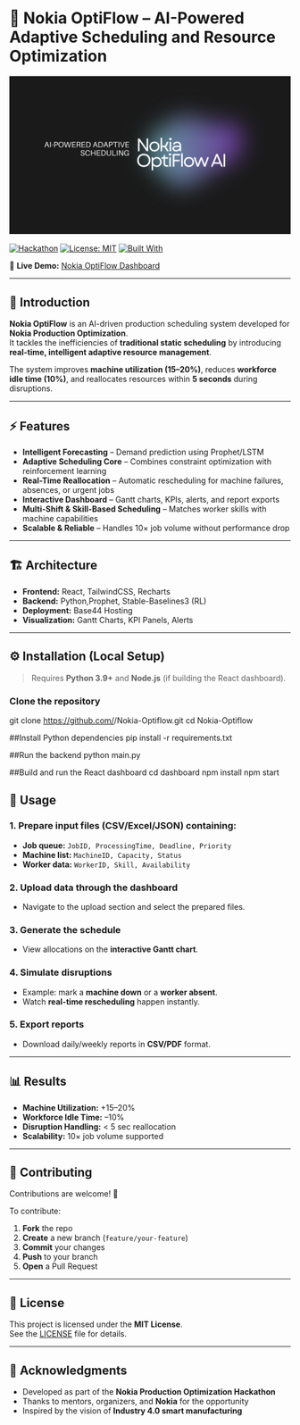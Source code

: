 # 🚀 Nokia OptiFlow – AI-Powered Adaptive Scheduling and Resource Optimization
![Nokia OptiFlow Banner](banner.png)

[![Hackathon](https://img.shields.io/badge/Hackathon-Nokia%20Production%20Optimization-blue)]()
[![License: MIT](https://img.shields.io/badge/License-MIT-green.svg)](LICENSE)
[![Built With](https://img.shields.io/badge/Built%20With-Python%20%7C%20React%20%7C%20Tools%20%7C%20Prophet-orange)]()

🔗 **Live Demo:** [Nokia OptiFlow Dashboard](https://nokia-opti-flow-5e11eed5.base44.app/Dashboard)

---

## 📖 Introduction

**Nokia OptiFlow** is an AI-driven production scheduling system developed for **Nokia Production Optimization**.  
It tackles the inefficiencies of **traditional static scheduling** by introducing **real-time, intelligent adaptive resource management**.  

The system improves **machine utilization (15–20%)**, reduces **workforce idle time (10%)**, and reallocates resources within **5 seconds** during disruptions.

---

## ⚡ Features

- **Intelligent Forecasting** – Demand prediction using Prophet/LSTM  
- **Adaptive Scheduling Core** – Combines constraint optimization with reinforcement learning  
- **Real-Time Reallocation** – Automatic rescheduling for machine failures, absences, or urgent jobs  
- **Interactive Dashboard** – Gantt charts, KPIs, alerts, and report exports  
- **Multi-Shift & Skill-Based Scheduling** – Matches worker skills with machine capabilities  
- **Scalable & Reliable** – Handles 10× job volume without performance drop  

---

## 🏗️ Architecture

- **Frontend:** React, TailwindCSS, Recharts  
- **Backend:** Python,Prophet, Stable-Baselines3 (RL)  
- **Deployment:** Base44 Hosting  
- **Visualization:** Gantt Charts, KPI Panels, Alerts  

---

## ⚙️ Installation (Local Setup)

> Requires **Python 3.9+** and **Node.js** (if building the React dashboard).

### Clone the repository

git clone https://github.com/<your-username>/Nokia-Optiflow.git
cd Nokia-Optiflow

##Install Python dependencies
pip install -r requirements.txt

##Run the backend
python main.py

##Build and run the React dashboard
cd dashboard
npm install
npm start

## 🚀 Usage

### 1. Prepare input files (CSV/Excel/JSON) containing:
- **Job queue:** `JobID, ProcessingTime, Deadline, Priority`
- **Machine list:** `MachineID, Capacity, Status`
- **Worker data:** `WorkerID, Skill, Availability`

### 2. Upload data through the dashboard
- Navigate to the upload section and select the prepared files.

### 3. Generate the schedule
- View allocations on the **interactive Gantt chart**.

### 4. Simulate disruptions
- Example: mark a **machine down** or a **worker absent**.  
- Watch **real-time rescheduling** happen instantly.

### 5. Export reports
- Download daily/weekly reports in **CSV/PDF** format.

---

## 📊 Results

- **Machine Utilization:** +15–20%  
- **Workforce Idle Time:** –10%  
- **Disruption Handling:** < 5 sec reallocation  
- **Scalability:** 10× job volume supported  

---

## 🤝 Contributing

Contributions are welcome! 🎉  

To contribute:  
1. **Fork** the repo  
2. **Create** a new branch (`feature/your-feature`)  
3. **Commit** your changes  
4. **Push** to your branch  
5. **Open** a Pull Request  

---

## 📜 License

This project is licensed under the **MIT License**.  
See the [LICENSE](LICENSE) file for details.  

---

## 🌟 Acknowledgments

- Developed as part of the **Nokia Production Optimization Hackathon**  
- Thanks to mentors, organizers, and **Nokia** for the opportunity  
- Inspired by the vision of **Industry 4.0 smart manufacturing**  

